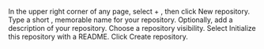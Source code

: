 In the upper right corner of any page, select + , then click New repository.
Type a short , memorable name for your repository.
Optionally, add a description of your repository.
Choose a repository visibility.
Select Initialize this repository with a README.
Click Create repository.
